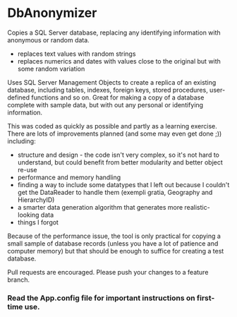 # DbAnonymizer
Copies a SQL Server database, replacing any identifying information with anonymous or random data.
* replaces text values with random strings
* replaces numerics and dates with values close to the original but with some random variation

Uses SQL Server Management Objects to create a replica of an existing database, including tables, indexes, foreign keys, stored procedures, user-defined functions and so on.  Great for making a copy of a database complete with sample data, but with out any personal or identifying information.

This was coded as quickly as possible and partly as a learning exercise. There are lots of improvements planned (and some may even get done ;)) including:
* structure and design - the code isn't very complex, so it's not hard to understand, but could benefit from better modularity and better object re-use
* performance and memory handling
* finding a way to include some datatypes that I left out because I couldn't get the DataReader to handle them (exempli gratia, Geography and HierarchyID)
* a smarter data generation algorithm that generates more realistic-looking data
* things I forgot

Because of the performance issue, the tool is only practical for copying a small sample of database records (unless you have a lot of patience and computer memory) but that should be enough to suffice for creating a test database.

Pull requests are encouraged.  Please push your changes to a feature branch.

### Read the App.config file for important instructions on first-time use.
